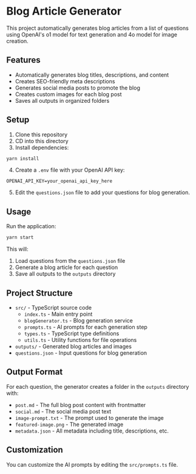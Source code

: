 # Blog Article Generator

This project automatically generates blog articles from a list of questions using OpenAI's o1 model for text generation and 4o model for image creation.

## Features

-   Automatically generates blog titles, descriptions, and content
-   Creates SEO-friendly meta descriptions
-   Generates social media posts to promote the blog
-   Creates custom images for each blog post
-   Saves all outputs in organized folders

## Setup

1. Clone this repository
2. CD into this directory
3. Install dependencies:

```bash
yarn install
```

4. Create a `.env` file with your OpenAI API key:

```
OPENAI_API_KEY=your_openai_api_key_here
```

5. Edit the `questions.json` file to add your questions for blog generation.

## Usage

Run the application:

```bash
yarn start
```

This will:

1. Load questions from the `questions.json` file
2. Generate a blog article for each question
3. Save all outputs to the `outputs` directory

## Project Structure

-   `src/` - TypeScript source code
    -   `index.ts` - Main entry point
    -   `blogGenerator.ts` - Blog generation service
    -   `prompts.ts` - AI prompts for each generation step
    -   `types.ts` - TypeScript type definitions
    -   `utils.ts` - Utility functions for file operations
-   `outputs/` - Generated blog articles and images
-   `questions.json` - Input questions for blog generation

## Output Format

For each question, the generator creates a folder in the `outputs` directory with:

-   `post.md` - The full blog post content with frontmatter
-   `social.md` - The social media post text
-   `image-prompt.txt` - The prompt used to generate the image
-   `featured-image.png` - The generated image
-   `metadata.json` - All metadata including title, descriptions, etc.

## Customization

You can customize the AI prompts by editing the `src/prompts.ts` file.
